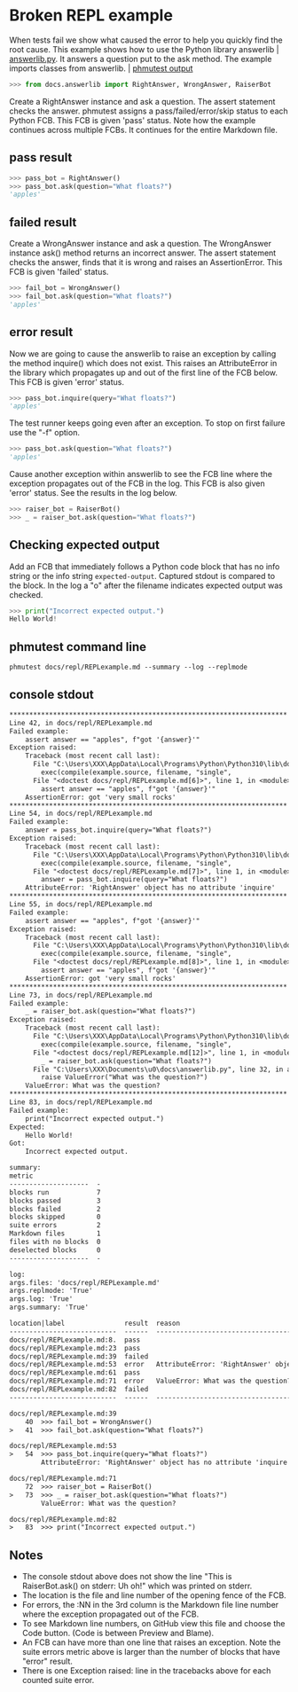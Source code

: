 # Broken REPL example

When tests fail we show what caused the error to help you quickly find the root cause.
This example shows how to use the Python library answerlib
| [answerlib.py](../answerlib_py.md). It answers a question put to the ask method.
The example imports classes from answerlib. | [phmutest output](#console-stdout)

```python
>>> from docs.answerlib import RightAnswer, WrongAnswer, RaiserBot
```

Create a RightAnswer instance
and ask a question.
The assert statement checks the answer.
phmutest assigns a pass/failed/error/skip status to each Python FCB.
This FCB is given 'pass' status.
Note how the example continues across multiple FCBs.
It continues for the
entire Markdown file.

## pass result

```python
>>> pass_bot = RightAnswer()
>>> pass_bot.ask(question="What floats?")
'apples'
```

## failed result

Create a WrongAnswer instance and ask a question.
The WrongAnswer instance ask() method returns an
incorrect answer.
The assert statement checks the answer,
finds that
it is wrong and raises an AssertionError.
This FCB is given 'failed' status.

```python
>>> fail_bot = WrongAnswer()
>>> fail_bot.ask(question="What floats?")
'apples'
```

## error result

Now we are going to cause the answerlib to raise an
exception by calling the method inquire() which does not exist.
This raises an AttributeError in the library which propagates
up and out of the first line of the FCB below.
This FCB is given 'error' status.

```python
>>> pass_bot.inquire(query="What floats?")
'apples'
```

The test runner keeps going even after an exception. To stop
on first failure use the "-f" option.

```python
>>> pass_bot.ask(question="What floats?")
'apples'
```

Cause another exception within answerlib to see the FCB line
where the exception propagates out of the FCB in the log.
This FCB is also given 'error' status. See the results in the
log below.

```python
>>> raiser_bot = RaiserBot()
>>> _ = raiser_bot.ask(question="What floats?")
```

## Checking expected output

Add an FCB that immediately follows a Python code block that has no info string
or the info string `expected-output`. Captured stdout is compared to the block.
In the log a "o" after the filename indicates expected output was checked.

```python
>>> print("Incorrect expected output.")
Hello World!
```

## phmutest command line

```shell
phmutest docs/repl/REPLexample.md --summary --log --replmode
```

## console stdout

```txt
**********************************************************************
Line 42, in docs/repl/REPLexample.md
Failed example:
    assert answer == "apples", f"got '{answer}'"
Exception raised:
    Traceback (most recent call last):
      File "C:\Users\XXX\AppData\Local\Programs\Python\Python310\lib\doctest.py", line 1350, in __run
        exec(compile(example.source, filename, "single",
      File "<doctest docs/repl/REPLexample.md[6]>", line 1, in <module>
        assert answer == "apples", f"got '{answer}'"
    AssertionError: got 'very small rocks'
**********************************************************************
Line 54, in docs/repl/REPLexample.md
Failed example:
    answer = pass_bot.inquire(query="What floats?")
Exception raised:
    Traceback (most recent call last):
      File "C:\Users\XXX\AppData\Local\Programs\Python\Python310\lib\doctest.py", line 1350, in __run
        exec(compile(example.source, filename, "single",
      File "<doctest docs/repl/REPLexample.md[7]>", line 1, in <module>
        answer = pass_bot.inquire(query="What floats?")
    AttributeError: 'RightAnswer' object has no attribute 'inquire'
**********************************************************************
Line 55, in docs/repl/REPLexample.md
Failed example:
    assert answer == "apples", f"got '{answer}'"
Exception raised:
    Traceback (most recent call last):
      File "C:\Users\XXX\AppData\Local\Programs\Python\Python310\lib\doctest.py", line 1350, in __run
        exec(compile(example.source, filename, "single",
      File "<doctest docs/repl/REPLexample.md[8]>", line 1, in <module>
        assert answer == "apples", f"got '{answer}'"
    AssertionError: got 'very small rocks'
**********************************************************************
Line 73, in docs/repl/REPLexample.md
Failed example:
    _ = raiser_bot.ask(question="What floats?")
Exception raised:
    Traceback (most recent call last):
      File "C:\Users\XXX\AppData\Local\Programs\Python\Python310\lib\doctest.py", line 1350, in __run
        exec(compile(example.source, filename, "single",
      File "<doctest docs/repl/REPLexample.md[12]>", line 1, in <module>
        _ = raiser_bot.ask(question="What floats?")
      File "C:\Users\XXX\Documents\u0\docs\answerlib.py", line 32, in ask
        raise ValueError("What was the question?")
    ValueError: What was the question?
**********************************************************************
Line 83, in docs/repl/REPLexample.md
Failed example:
    print("Incorrect expected output.")
Expected:
    Hello World!
Got:
    Incorrect expected output.

summary:
metric
--------------------  -
blocks run            7
blocks passed         3
blocks failed         2
blocks skipped        0
suite errors          2
Markdown files        1
files with no blocks  0
deselected blocks     0
--------------------  -

log:
args.files: 'docs/repl/REPLexample.md'
args.replmode: 'True'
args.log: 'True'
args.summary: 'True'

location|label               result  reason
---------------------------  ------  ---------------------------------------------------------------
docs/repl/REPLexample.md:8.  pass
docs/repl/REPLexample.md:23  pass
docs/repl/REPLexample.md:39  failed
docs/repl/REPLexample.md:53  error   AttributeError: 'RightAnswer' object has no attribute 'inquire'
docs/repl/REPLexample.md:61  pass
docs/repl/REPLexample.md:71  error   ValueError: What was the question?
docs/repl/REPLexample.md:82  failed
---------------------------  ------  ---------------------------------------------------------------

docs/repl/REPLexample.md:39
    40  >>> fail_bot = WrongAnswer()
>   41  >>> fail_bot.ask(question="What floats?")

docs/repl/REPLexample.md:53
>   54  >>> pass_bot.inquire(query="What floats?")
        AttributeError: 'RightAnswer' object has no attribute 'inquire'

docs/repl/REPLexample.md:71
    72  >>> raiser_bot = RaiserBot()
>   73  >>> _ = raiser_bot.ask(question="What floats?")
        ValueError: What was the question?

docs/repl/REPLexample.md:82
>   83  >>> print("Incorrect expected output.")
```

## Notes

- The console stdout above does not show the line
  "This is RaiserBot.ask() on stderr: Uh oh!" which was printed
  on stderr.
- The location is the file and line number of the opening fence of the FCB.
- For errors, the :NN in the 3rd column is the Markdown file line number
  where the exception propagated out of the FCB.
- To see Markdown line numbers, on GitHub view this file and choose
  the Code button. (Code is between Preview and Blame).
- An FCB can have more than one line that raises an exception. Note the
  suite errors metric above is larger than the number of blocks that
  have "error" result.
- There is one Exception raised: line in the tracebacks above for
  each counted suite error.
